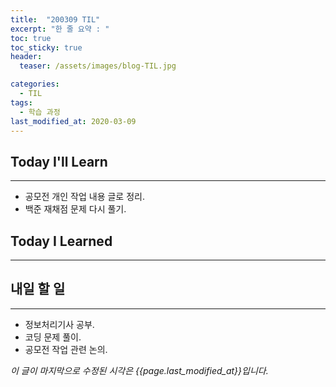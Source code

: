 ```yaml
---
title:  "200309 TIL"
excerpt: "한 줄 요약 : "
toc: true
toc_sticky: true
header:
  teaser: /assets/images/blog-TIL.jpg

categories:
  - TIL
tags:
  - 학습 과정
last_modified_at: 2020-03-09
---
```




## Today I'll Learn

---


* 공모전 개인 작업 내용 글로 정리.
* 백준 재채점 문제 다시 풀기.



## Today I Learned

---





## 내일 할 일

---

* 정보처리기사 공부.
* 코딩 문제 풀이.
* 공모전 작업 관련 논의.



*이 글이 마지막으로 수정된 시각은 {{page.last_modified_at}}입니다.*